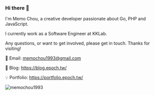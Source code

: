 ### Hi there :raising_hand:

I'm Memo Chou, a creative developer passionate about Go, PHP and JavaScript.

I currently work as a Software Engineer at KKLab.

Any questions, or want to get involved, please get in touch. Thanks for visiting!

:email: Email: memochou1993@gmail.com

:notebook_with_decorative_cover: Blog: <https://blog.epoch.tw/>

:bulb: Portfolio: <https://portfolio.epoch.tw/>

<img src="https://github-readme-stats.vercel.app/api?username=memochou1993&show_icons=true&theme=radical" alt="memochou1993" />
